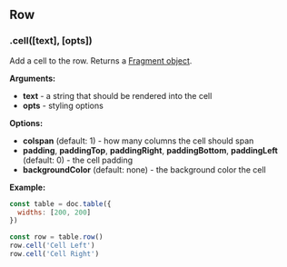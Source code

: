 ## Row

### .cell([text], [opts])

Add a cell to the row. Returns a [Fragment object](fragment.md).

**Arguments:**

- **text** - a string that should be rendered into the cell
- **opts** - styling options

**Options:**

- **colspan** (default: 1) - how many columns the cell should span
- **padding**, **paddingTop**, **paddingRight**, **paddingBottom**, **paddingLeft** (default: 0) - the cell padding
- **backgroundColor** (default: none) - the background color the cell
 
**Example:**

```js
const table = doc.table({
  widths: [200, 200]
})

const row = table.row()
row.cell('Cell Left')
row.cell('Cell Right')
```
